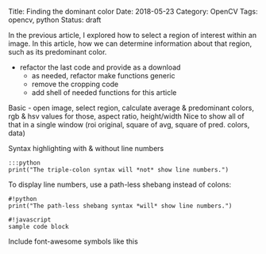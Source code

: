 Title: Finding the dominant color
Date: 2018-05-23
Category: OpenCV
Tags: opencv, python
Status: draft

In the previous article, I explored how to select a region of interest within an image. In this article, how we can determine information about that region, such as its predominant color.

* refactor the last code and provide as a download
    * as needed, refactor make functions generic
    * remove the cropping code
    * add shell of needed functions for this article

Basic - open image, select region, calculate average & predominant colors, rgb & hsv values for those, aspect ratio, height/width
Nice to show all of that in a single window (roi original, square of avg, square of pred. colors, data)

Syntax highlighting with & without line numbers

    :::python
    print("The triple-colon syntax will *not* show line numbers.")

To display line numbers, use a path-less shebang instead of colons:

    #!python
    print("The path-less shebang syntax *will* show line numbers.")

    #!javascript
    sample code block

Include font-awesome symbols like this
<i class="fa fa-heart red"></i>